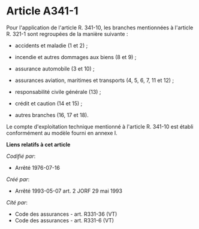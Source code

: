 # Article A341-1

Pour l'application de l'article R. 341-10, les branches mentionnées à l'article R. 321-1 sont regroupées de la manière
suivante :

- accidents et maladie (1 et 2) ;

- incendie et autres dommages aux biens (8 et 9) ;

- assurance automobile (3 et 10) ;

- assurances aviation, maritimes et transports (4, 5, 6, 7, 11 et 12) ;

- responsabilité civile générale (13) ;

- crédit et caution (14 et 15) ;

- autres branches (16, 17 et 18).

Le compte d'exploitation technique mentionné à l'article R. 341-10 est établi conformément au modèle fourni en annexe I.

**Liens relatifs à cet article**

_Codifié par_:

  - Arrêté 1976-07-16

_Créé par_:

  - Arrêté 1993-05-07 art. 2 JORF 29 mai 1993

_Cité par_:

  - Code des assurances - art. R331-36 (VT)
  - Code des assurances - art. R331-6 (VT)
